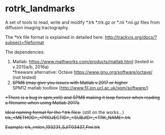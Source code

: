 # rotrk_landmarks
A set of tools to read, write and modify *.trk *.trk.gz or *.nii  *.nii.gz files from diffusion imaging tractography. 




The *trk file format is explained in detailed here: 
http://trackvis.org/docs/?subsect=fileformat

The dependencies:
1. Matlab: https://www.mathworks.com/products/matlab.html (tested in v.2015a/b, 2016a) <br/>
   *freeware alternative: Octave https://www.gnu.org/software/octave/ (not tested) <br/>
2. <s>SPM8 (may give you issues with Matlab v.2017 or higher </s><br/> SPM12 matlab toolbox (http://www.fil.ion.ucl.ac.uk/spm/software/)<br>


<s> *There is a bug in spm_vol() and SPM8 making it loop forever when reading a filename when using Matlab 2017a </s>


<s>Ideal naming format for the *.trk files:</s> (still on the works...)
<s>
trk_\<METHOD>\_\<PROJECTID>\_\<SUBJID>\_\<TRK_NAME>.trk

Example: 
    trk_rmlen_193231_SJIT03437_Fmi.trk

</s>


